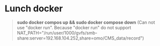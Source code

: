 # Lunch docker
> **sudo docker compos up && sudo docker compose down**
(Can not use "docker run". Because "docker run" do not support NAT_PATH="/run/user/1000/gvfs/smb-share:server=192.168.104.252,share=omo/CMS_data/record")